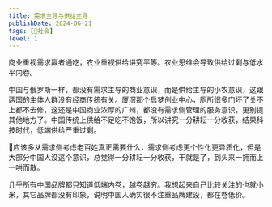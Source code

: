 ```yaml
---
title: 需求主导与供给主导
publishDate: 2024-06-21
tags: [👫社会]
level: 1
---
```


商业重视需求赢者通吃，农业重视供给讲究平等。农业思维会导致供给过剩与低水平内卷。

中国与俄罗斯一样，都没有需求主导的商业意识，而是供给主导的小农意识，这跟两国的主体人群没有经商传统有关。厦滘那个启梦创业中心，厕所很多门坏了关不上都不去修，这还是中国商业浓厚的广州，都没有需求侧管理的服务意识，更别提其他地方了。中国传统上供给不足吃不饱饭，所以讲究一分耕耘一分收获，结果科技时代，低端供给严重过剩。

🤔应该多从需求侧考虑老百姓真正需要什么，需求侧考虑更个性化更异质化，但是大部分中国人没这个意识，总觉得一分耕耘一分收获，干就是了，到头来一拥而上一哄而散。

几乎所有中国品牌都只知道低端内卷，越卷越穷。我想起来自己比较关注的也就小米，其它品牌都没有印象，说明中国人确实很不注重品牌建设，都在卷低价。
